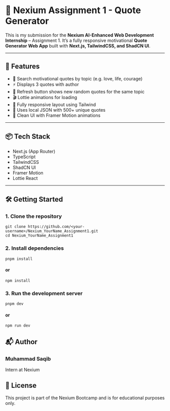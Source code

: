# 🧠 Nexium Assignment 1 - Quote Generator

This is my submission for the **Nexium AI-Enhanced Web Development Internship** – Assignment 1. It’s a fully responsive motivational **Quote Generator Web App** built with **Next.js, TailwindCSS, and ShadCN UI**.

---

## 🚀 Features

- 🌟 Search motivational quotes by topic (e.g. love, life, courage)
- ⚡ Displays 3 quotes with author
- 🔁 Refresh button shows new random quotes for the same topic
- 🎬 Lottie animations for loading
- 📱 Fully responsive layout using Tailwind
- 🧠 Uses local JSON with 500+ unique quotes
- 🧼 Clean UI with Framer Motion animations

---

## 📦 Tech Stack

- Next.js (App Router)
- TypeScript
- TailwindCSS
- ShadCN UI
- Framer Motion
- Lottie React

---

## 🛠 Getting Started

### 1. Clone the repository

```
git clone https://github.com/<your-username>/Nexium_YourName_Assignment1.git
cd Nexium_YourName_Assignment1
```
### 2. Install dependencies
```
pnpm install
```
#### or
```
npm install
```
### 3. Run the development server
```
pnpm dev
```
#### or
```
npm run dev
```

## 📬 Author
### Muhammad Saqib
 Intern at Nexium

## 📜 License
This project is part of the Nexium Bootcamp and is for educational purposes only.
